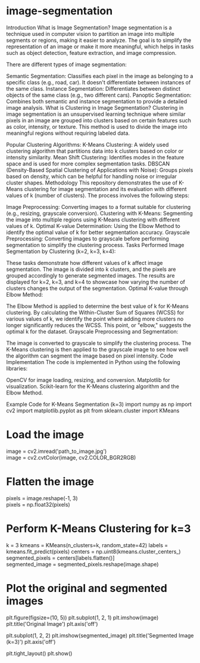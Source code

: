 # image-segmentation

Introduction
What is Image Segmentation?
Image segmentation is a technique used in computer vision to partition an image into multiple segments or regions, making it easier to analyze. The goal is to simplify the representation of an image or make it more meaningful, which helps in tasks such as object detection, feature extraction, and image compression.

There are different types of image segmentation:

Semantic Segmentation: Classifies each pixel in the image as belonging to a specific class (e.g., road, car). It doesn't differentiate between instances of the same class.
Instance Segmentation: Differentiates between distinct objects of the same class (e.g., two different cars).
Panoptic Segmentation: Combines both semantic and instance segmentation to provide a detailed image analysis.
What is Clustering in Image Segmentation?
Clustering in image segmentation is an unsupervised learning technique where similar pixels in an image are grouped into clusters based on certain features such as color, intensity, or texture. This method is used to divide the image into meaningful regions without requiring labeled data.

Popular Clustering Algorithms:
K-Means Clustering: A widely used clustering algorithm that partitions data into k clusters based on color or intensity similarity.
Mean Shift Clustering: Identifies modes in the feature space and is used for more complex segmentation tasks.
DBSCAN (Density-Based Spatial Clustering of Applications with Noise): Groups pixels based on density, which can be helpful for handling noise or irregular cluster shapes.
Methodology
This repository demonstrates the use of K-Means clustering for image segmentation and its evaluation with different values of k (number of clusters). The process involves the following steps:

Image Preprocessing: Converting images to a format suitable for clustering (e.g., resizing, grayscale conversion).
Clustering with K-Means: Segmenting the image into multiple regions using K-Means clustering with different values of k.
Optimal K-value Determination: Using the Elbow Method to identify the optimal value of k for better segmentation accuracy.
Grayscale Preprocessing: Converting images to grayscale before performing segmentation to simplify the clustering process.
Tasks Performed
Image Segmentation by Clustering (k=2, k=3, k=4):

These tasks demonstrate how different values of k affect image segmentation. The image is divided into k clusters, and the pixels are grouped accordingly to generate segmented images.
The results are displayed for k=2, k=3, and k=4 to showcase how varying the number of clusters changes the output of the segmentation.
Optimal K-value through Elbow Method:

The Elbow Method is applied to determine the best value of k for K-Means clustering. By calculating the Within-Cluster Sum of Squares (WCSS) for various values of k, we identify the point where adding more clusters no longer significantly reduces the WCSS. This point, or "elbow," suggests the optimal k for the dataset.
Grayscale Preprocessing and Segmentation:

The image is converted to grayscale to simplify the clustering process. The K-Means clustering is then applied to the grayscale image to see how well the algorithm can segment the image based on pixel intensity.
Code Implementation
The code is implemented in Python using the following libraries:

OpenCV for image loading, resizing, and conversion.
Matplotlib for visualization.
Scikit-learn for the K-Means clustering algorithm and the Elbow Method.

Example Code for K-Means Segmentation (k=3)
import numpy as np
import cv2
import matplotlib.pyplot as plt
from sklearn.cluster import KMeans

# Load the image
image = cv2.imread('path_to_image.jpg')  
image = cv2.cvtColor(image, cv2.COLOR_BGR2RGB)

# Flatten the image
pixels = image.reshape(-1, 3)  
pixels = np.float32(pixels)  

# Perform K-Means Clustering for k=3
k = 3
kmeans = KMeans(n_clusters=k, random_state=42)
labels = kmeans.fit_predict(pixels)
centers = np.uint8(kmeans.cluster_centers_)  
segmented_pixels = centers[labels.flatten()]  
segmented_image = segmented_pixels.reshape(image.shape)  

# Plot the original and segmented images
plt.figure(figsize=(10, 5))
plt.subplot(1, 2, 1)
plt.imshow(image)
plt.title('Original Image')
plt.axis('off')

plt.subplot(1, 2, 2)
plt.imshow(segmented_image)
plt.title('Segmented Image (k=3)')
plt.axis('off')

plt.tight_layout()
plt.show()

